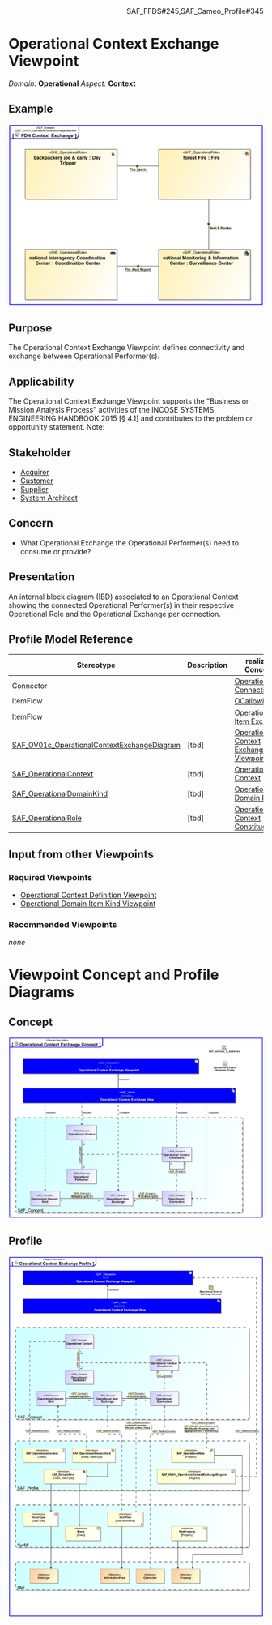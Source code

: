 <div align="right">SAF_FFDS#245,SAF_Cameo_Profile#345</div>

# Operational Context Exchange Viewpoint
*Domain:* **Operational** *Aspect:* **Context**
## Example
![FDN Context Exchange](../diagrams/FDN-Context-Exchange.svg)
## Purpose
The Operational Context Exchange Viewpoint defines connectivity and exchange between Operational Performer(s).
## Applicability
The Operational Context Exchange Viewpoint supports the "Business or Mission Analysis Process" activities of the INCOSE SYSTEMS ENGINEERING HANDBOOK 2015 [§ 4.1] and contributes to the problem or opportunity statement.
Note:
## Stakeholder
* [Acquirer](../stakeholders.md#Acquirer)
* [Customer](../stakeholders.md#Customer)
* [Supplier](../stakeholders.md#Supplier)
* [System Architect](../stakeholders.md#System-Architect)
## Concern
* What Operational Exchange the Operational Performer(s) need to consume or provide?
## Presentation
An internal block diagram (IBD) associated to an Operational Context showing the connected Operational Performer(s) in their respective Operational Role and the Operational Exchange per connection.

## Profile Model Reference
|Stereotype | Description|realized Concept
|---|---|---|
|Connector||[Operational Connection](../concepts.md#Operational-Connection)|
|ItemFlow||[OCallowingOIE](../concepts.md#OCallowingOIE)|
|ItemFlow||[Operational Item Exchange](../concepts.md#Operational-Item-Exchange)|
|[SAF_OV01c_OperationalContextExchangeDiagram](../stereotypes.md#SAF_OV01c_OperationalContextExchangeDiagram)|[tbd]|[Operational Context Exchange Viewpoint](../concepts.md#Operational-Context-Exchange-Viewpoint)|
|[SAF_OperationalContext](../stereotypes.md#SAF_OperationalContext)|[tbd]|[Operational Context](../concepts.md#Operational-Context)|
|[SAF_OperationalDomainKind](../stereotypes.md#SAF_OperationalDomainKind)|[tbd]|[Operational Domain Kind](../concepts.md#Operational-Domain-Kind)|
|[SAF_OperationalRole](../stereotypes.md#SAF_OperationalRole)|[tbd]|[Operational Context Constituent](../concepts.md#Operational-Context-Constituent)|
## Input from other Viewpoints
### Required Viewpoints
* [Operational Context Definition Viewpoint](Operational-Context-Definition-Viewpoint.md)
* [Operational Domain Item Kind Viewpoint](Operational-Domain-Item-Kind-Viewpoint.md)
### Recommended Viewpoints
*none*
# Viewpoint Concept and Profile Diagrams
## Concept
![Operational Context Exchange Concept](Operational-Context-Exchange-Concept.svg)
## Profile
![Operational Context Exchange Profile](Operational-Context-Exchange-Profile.svg)

